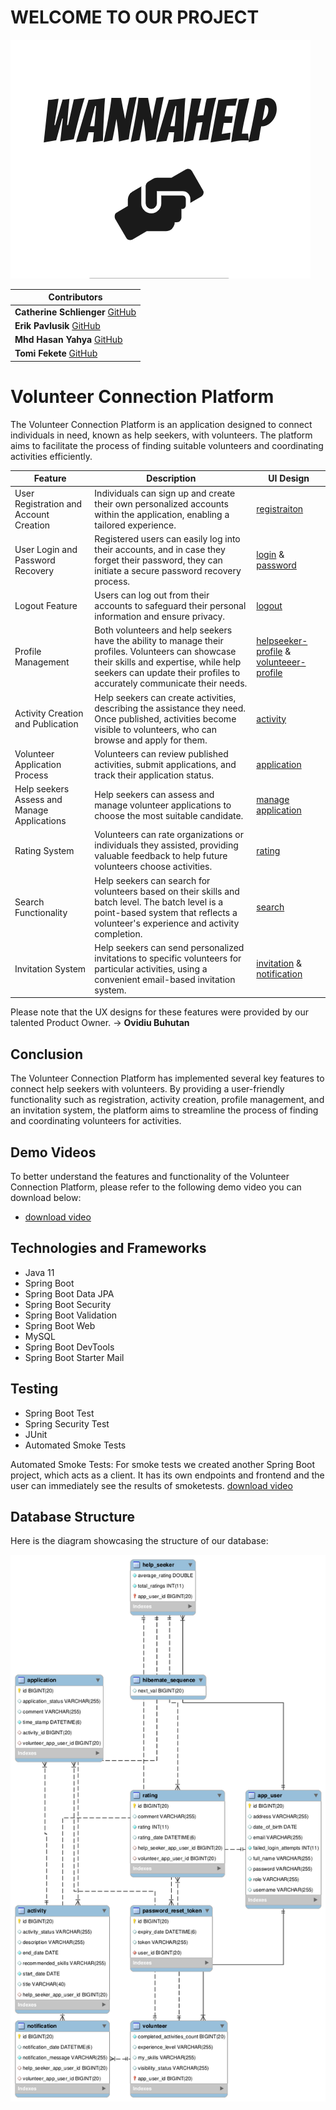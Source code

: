 # WELCOME TO OUR PROJECT 

![Beschreibung des Bildes](wanna-help/pictures/wannaHelpLogo.png)


| **Contributors**                                                 |
|------------------------------------------------------------------|
| **Catherine Schlienger** [GitHub](https://github.com/catEvasion) |     
| **Erik Pavlusik** [GitHub](https://github.com/epavlusik)         |
| **Mhd Hasan Yahya** [GitHub](https://github.com/Mhd-Hasan-Yahya) |
| **Tomi Fekete** [GitHub](https://github.com/TomiFekete)          |


# Volunteer Connection Platform

The Volunteer Connection Platform is an application designed to connect individuals in need, known as help seekers, with volunteers. The platform aims to facilitate the process of finding suitable volunteers and coordinating activities efficiently.

| Feature                                     | Description                                                                                            | UI Design                                                                                                                                                                |
|---------------------------------------------| ------------------------------------------------------------------------------------------------------ |--------------------------------------------------------------------------------------------------------------------------------------------------------------------------|
| User Registration and Account Creation      | Individuals can sign up and create their own personalized accounts within the application, enabling a tailored experience. | [registraiton](wanna-help/pictures/Ui_Design/wannaHelp_registraion.png)                                                                                                  |
| User Login and Password Recovery            | Registered users can easily log into their accounts, and in case they forget their password, they can initiate a secure password recovery process. | [login](wanna-help/pictures/Ui_Design/wannaHelp_login.png) & [password](wanna-help/pictures/Ui_Design/wannaHelp_passwordreset.png)                                       |
| Logout Feature                              | Users can log out from their accounts to safeguard their personal information and ensure privacy.       | [logout](wanna-help/pictures/Ui_Design/wannaHelp_singout.png)                                                                                                            |
| Profile Management                          | Both volunteers and help seekers have the ability to manage their profiles. Volunteers can showcase their skills and expertise, while help seekers can update their profiles to accurately communicate their needs. | [helpseeker-profile](wanna-help/pictures/Ui_Design/wannaHelp_helpseekerProfile.png) & [volunteeer-profile](wanna-help/pictures/Ui_Design/wannaHelp_volunteerProfile.png) |
| Activity Creation and Publication           | Help seekers can create activities, describing the assistance they need. Once published, activities become visible to volunteers, who can browse and apply for them. | [activity](wanna-help/pictures/Ui_Design/wannaHelp_activityCreation.png)                                                                                                 |
| Volunteer Application Process               | Volunteers can review published activities, submit applications, and track their application status. | [application](wanna-help/pictures/Ui_Design/wannaHelp_apply.png)                                                                                                         |
| Help seekers Assess and Manage Applications | Help seekers can assess and manage volunteer applications to choose the most suitable candidate.          | [manage application](wanna-help/pictures/Ui_Design/wannaHelp_acceptDecline.png)                                                                                          |
| Rating System                               | Volunteers can rate organizations or individuals they assisted, providing valuable feedback to help future volunteers choose activities. | [rating](wanna-help/pictures/Ui_Design/wannaHelp_rating.png)                                                                                                             |
| Search Functionality                        | Help seekers can search for volunteers based on their skills and batch level. The batch level is a point-based system that reflects a volunteer's experience and activity completion. | [search](wanna-help/pictures/Ui_Design/wannaHelp_search.png)                                                                                                             |
| Invitation System                           | Help seekers can send personalized invitations to specific volunteers for particular activities, using a convenient email-based invitation system. | [invitation](wanna-help/pictures/Ui_Design/wannaHelp_invite.png) & [notification](wanna-help/pictures/Ui_Design/wannaHelp_notification.png)                              |

Please note that the UX designs for these features were provided by our talented Product Owner. -> **Ovidiu Buhutan**

## Conclusion

The Volunteer Connection Platform has implemented several key features to connect help seekers with volunteers. By providing a user-friendly functionality such as registration, activity creation, profile management, and an invitation system, the platform aims to streamline the process of finding and coordinating volunteers for activities.

## Demo Videos

To better understand the features and functionality of the Volunteer Connection Platform, please refer to the following demo video you can download below:

- [download video](wanna-help/pictures/wannahelpfinalvideo.mp4)


## Technologies and Frameworks

- Java 11
- Spring Boot
- Spring Boot Data JPA
- Spring Boot Security
- Spring Boot Validation
- Spring Boot Web
- MySQL
- Spring Boot DevTools
- Spring Boot Starter Mail

## Testing

- Spring Boot Test
- Spring Security Test
- JUnit
- Automated Smoke Tests

Automated Smoke Tests:
For smoke tests we created another Spring Boot project, which acts as a client. It has its own endpoints and frontend and the user can immediately see the results of smoketests.
[download video](wanna-help/pictures/SmokeTests.mp4)

## Database Structure

Here is the diagram showcasing the structure of our database:

![Description of the database diagram](wanna-help/pictures/wanna-helpSQL.png)




